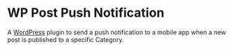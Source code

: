 # WP Post Push Notification

A [WordPress](https://wordpress.org/) plugin to send a push notification to a mobile app when a new post is published to a specific Category.


